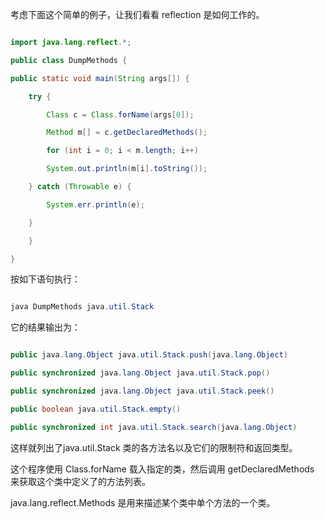考虑下面这个简单的例子，让我们看看 reflection 是如何工作的。
```java  
import java.lang.reflect.*;
public class DumpMethods {
public static void main(String args[]) {
	try {
		Class c = Class.forName(args[0]);
		Method m[] = c.getDeclaredMethods();
		for (int i = 0; i < m.length; i++)
		System.out.println(m[i].toString());
	} catch (Throwable e) {
		System.err.println(e);
	}
	}
}
```
按如下语句执行：
```java  
java DumpMethods java.util.Stack
```
它的结果输出为：
```java  
public java.lang.Object java.util.Stack.push(java.lang.Object)
public synchronized java.lang.Object java.util.Stack.pop()
public synchronized java.lang.Object java.util.Stack.peek()
public boolean java.util.Stack.empty()
public synchronized int java.util.Stack.search(java.lang.Object)
```
这样就列出了java.util.Stack 类的各方法名以及它们的限制符和返回类型。
这个程序使用 Class.forName 载入指定的类，然后调用 getDeclaredMethods 来获取这个类中定义了的方法列表。
java.lang.reflect.Methods 是用来描述某个类中单个方法的一个类。